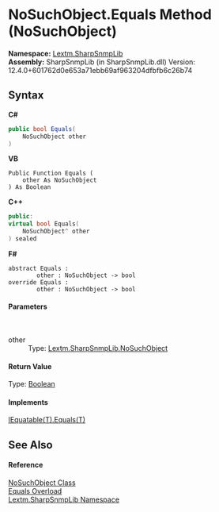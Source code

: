 # NoSuchObject.Equals Method (NoSuchObject)
 

**Namespace:**&nbsp;<a href="N_Lextm_SharpSnmpLib">Lextm.SharpSnmpLib</a><br />**Assembly:**&nbsp;SharpSnmpLib (in SharpSnmpLib.dll) Version: 12.4.0+601762d0e653a71ebb69af963204dfbfb6c26b74

## Syntax

**C#**<br />
``` C#
public bool Equals(
	NoSuchObject other
)
```

**VB**<br />
``` VB
Public Function Equals ( 
	other As NoSuchObject
) As Boolean
```

**C++**<br />
``` C++
public:
virtual bool Equals(
	NoSuchObject^ other
) sealed
```

**F#**<br />
``` F#
abstract Equals : 
        other : NoSuchObject -> bool 
override Equals : 
        other : NoSuchObject -> bool 
```


#### Parameters
&nbsp;<dl><dt>other</dt><dd>Type: <a href="T_Lextm_SharpSnmpLib_NoSuchObject">Lextm.SharpSnmpLib.NoSuchObject</a><br /></dd></dl>

#### Return Value
Type: <a href="https://docs.microsoft.com/dotnet/api/system.boolean" target="_blank" rel="noopener noreferrer">Boolean</a>

#### Implements
<a href="https://docs.microsoft.com/dotnet/api/system.iequatable-1.equals#System_IEquatable_1_Equals__0_" target="_blank" rel="noopener noreferrer">IEquatable(T).Equals(T)</a><br />

## See Also


#### Reference
<a href="T_Lextm_SharpSnmpLib_NoSuchObject">NoSuchObject Class</a><br /><a href="Overload_Lextm_SharpSnmpLib_NoSuchObject_Equals">Equals Overload</a><br /><a href="N_Lextm_SharpSnmpLib">Lextm.SharpSnmpLib Namespace</a><br />